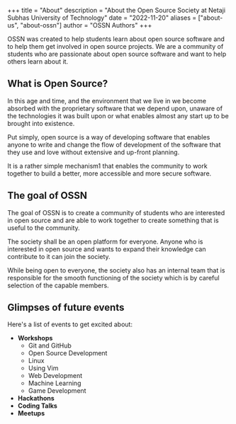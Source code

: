 +++
title = "About"
description = "About the Open Source Society at Netaji Subhas University of Technology"
date = "2022-11-20"
aliases = ["about-us", "about-ossn"]
author = "OSSN Authors"
+++

OSSN was created to help students learn about open source software and to help
them get involved in open source projects. We are a community of students who
are passionate about open source software and want to help others learn about it.

## What is Open Source?

In this age and time, and the environment that we live in we become absorbed with the proprietary software that we depend upon, unaware of the
technologies it was built upon or what enables almost any start up to be
brought into existence.

Put simply, open source is a way of developing software that enables anyone to write and change the flow of development of the software that they
use and love without extensive and up-front planning.

It is a rather simple mechanism1 that enables the community to work
together to build a better, more accessible and more secure software.

## The goal of OSSN

The goal of OSSN is to create a community of students who are interested in
open source and are able to work together to create something that is useful
to the community.

The society shall be an open platform for everyone. Anyone who is interested in
 open source and wants to expand their knowledge can contribute to it can join
 the society.

While being open to everyone, the society also has an internal team that is
responsible for the smooth functioning of the society which is by
careful selection of the capable members.

## Glimpses of future events

Here's a list of events to get excited about:

- __Workshops__  
    - Git and GitHub
    - Open Source Development
    - Linux
    - Using Vim
    - Web Development
    - Machine Learning
    - Game Development
- __Hackathons__
- __Coding Talks__
- __Meetups__

<!-- This is the first appearance of the OSSN ever. Our website is live at https://ossnsut.ml . We are still working on it. If you have any suggestions, please let us know. 

In the meantime join our us by writing a blog post about your experience with open source. You can find the instructions here https://ossnsut.ml/post/ .

We are also looking for volunteers to help us with the website and everything. If you are interested, please let us know.

Thanks for reading. See you soon. -->
